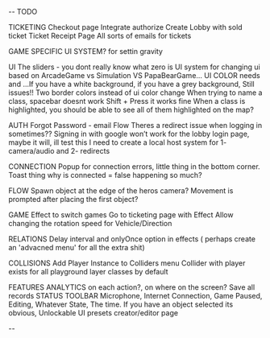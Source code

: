 --
TODO

TICKETING
  Checkout page
    Integrate authorize
    Create Lobby with sold ticket
  Ticket Receipt Page
  All sorts of emails for tickets

GAME SPECIFIC UI SYSTEM? for settin gravity

UI
  The sliders - you dont really know what zero is
  UI system for changing ui based on ArcadeGame vs Simulation VS PapaBearGame...
  UI COLOR needs and ...If you have a white background, if you have a grey background, Still issues!! Two border colors instead of ui color change
  When trying to name a class, spacebar doesnt work
    Shift + Press it works fine
  When a class is highlighted, you should be able to see all of them highlighted on the map?

AUTH
  Forgot Password - email Flow
  Theres a redirect issue when logging in sometimes??
  Signing  in with google won’t work for the lobby login page, maybe it will, ill test this
    I need to create a local host system for 1- camera/audio and 2- redirects

CONNECTION
  Popup for connection errors, little thing in the bottom corner. Toast thing
  why is connected = false happening so much?

FLOW
  Spawn object at the edge of the heros camera?
  Movement is prompted after placing the first object?

GAME
  Effect to switch games
  Go to ticketing page with Effect
  Allow changing the rotation speed for Vehicle/Direction

RELATIONS
  Delay interval and onlyOnce option in effects ( perhaps create an 'advacned menu' for all the extra shit)

COLLISIONS
  Add Player Instance to Colliders menu
  Collider with player exists for all playground layer classes by default

FEATURES
  ANALYTICS on each action?, on where on the screen? Save all records
  STATUS TOOLBAR
    Microphone, Internet Connection, Game Paused, Editing, Whatever State, The time. If you have an object selected its obvious, 
  Unlockable UI presets creator/editor page

--



